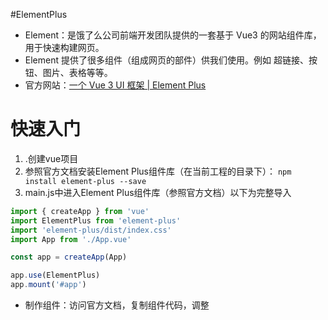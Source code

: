 #ElementPlus 
- Element：是饿了么公司前端开发团队提供的一套基于 Vue3 的网站组件库，用于快速构建网页。
- Element 提供了很多组件（组成网页的部件）供我们使用。例如 超链接、按钮、图片、表格等等。
- 官方网站：[一个 Vue 3 UI 框架 | Element Plus](https://element-plus.org/zh-CN/)

# 快速入门
1) .创建vue项目
2) 参照官方文档安装Element Plus组件库（在当前工程的目录下）：
	`npm install element-plus --save`
3) main.js中进入Element Plus组件库（参照官方文档）以下为完整导入
```js
import { createApp } from 'vue'
import ElementPlus from 'element-plus'
import 'element-plus/dist/index.css'
import App from './App.vue'

const app = createApp(App)

app.use(ElementPlus)
app.mount('#app')
```
- 制作组件：访问官方文档，复制组件代码，调整